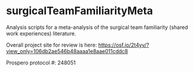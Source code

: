 # surgicalTeamFamiliarityMeta
Analysis scripts for a meta-analysis of the surgical team familiarity (shared work experiences) literature. 

Overall project site for review is here: https://osf.io/2t4yv/?view_only=106db2ae546b48aaaa1e8aae011cddc8

Prospero protocol #: 248051
